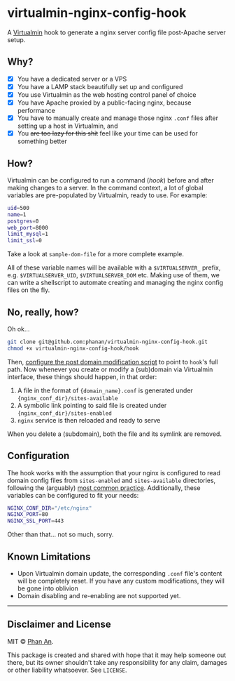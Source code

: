 # virtualmin-nginx-config-hook

A [Virtualmin](https://www.virtualmin.com/) hook to generate a nginx server config file post-Apache server setup.

## Why?

- [x] You have a dedicated server or a VPS
- [x] You have a LAMP stack beautifully set up and configured
- [x] You use Virtualmin as the web hosting control panel of choice
- [x] You have Apache proxied by a public-facing nginx, because performance
- [x] You have to manually create and manage those nginx `.conf` files after setting up a host in Virtualmin, and
- [x] You ~~are too lazy for this shit~~ feel like your time can be used for something better

## How?
Virtualmin can be configured to run a command (_hook_) before and after making changes to a server. In the command context, a lot of global variables are pre-populated by Virtualmin, ready to use. For example:

```bash
uid=500
name=1
postgres=0
web_port=8000
limit_mysql=1
limit_ssl=0
```

Take a look at `sample-dom-file` for a more complete example. 

All of these variable names will be available with a `$VIRTUALSERVER_` prefix, e.g. `$VIRTUALSERVER_UID`, `$VIRTUALSERVER_DOM` etc. Making use of them, we can write a shellscript to automate creating and managing the nginx config files on the fly.

## No, really, how?
Oh ok...

```bash
git clone git@github.com:phanan/virtualmin-nginx-config-hook.git
chmod +x virtualmin-nginx-config-hook/hook
```

Then, [configure the post domain modification script](https://www.virtualmin.com/documentation/developer/prepost) to point to `hook`'s full path. Now whenever you create or modify a (sub)domain via Virtualmin interface, these things should happen, in that order:

1. A file in the format of `{domain_name}.conf` is generated under `{nginx_conf_dir}/sites-available`
1. A symbolic link pointing to said file is created under `{nginx_conf_dir}/sites-enabled`
1. `nginx` service is then reloaded and ready to serve

When you delete a (subdomain), both the file and its symlink are removed.

## Configuration
The hook works with the assumption that your nginx is configured to read domain config files from `sites-enabled` and `sites-available` directories, following the (arguably) [most common practice](https://www.digitalocean.com/community/tutorials/how-to-configure-the-nginx-web-server-on-a-virtual-private-server). Additionally, these variables can be configured to fit your needs:

```bash
NGINX_CONF_DIR="/etc/nginx"
NGINX_PORT=80
NGINX_SSL_PORT=443
```

Other than that... not so much, sorry.

## Known Limitations
* Upon Virtualmin domain update, the corresponding `.conf` file's content will be completely reset. If you have any custom modifications, they will be gone into oblivion
* Domain disabling and re-enabling are not supported yet.

<hr>

## Disclaimer and License
MIT © [Phan An](http://phanan.net). 

This package is created and shared with hope that it may help someone out there, but its owner shouldn't take any responsibility for any claim, damages or other liability whatsoever. See `LICENSE`.
